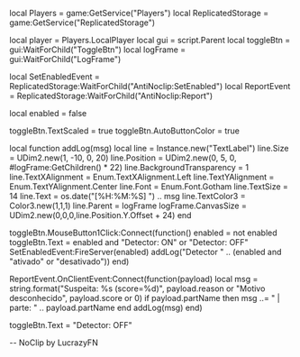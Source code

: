 local Players = game:GetService("Players")
local ReplicatedStorage = game:GetService("ReplicatedStorage")

local player = Players.LocalPlayer
local gui = script.Parent
local toggleBtn = gui:WaitForChild("ToggleBtn")
local logFrame = gui:WaitForChild("LogFrame")

local SetEnabledEvent = ReplicatedStorage:WaitForChild("AntiNoclip:SetEnabled")
local ReportEvent = ReplicatedStorage:WaitForChild("AntiNoclip:Report")

local enabled = false

toggleBtn.TextScaled = true
toggleBtn.AutoButtonColor = true

local function addLog(msg)
	local line = Instance.new("TextLabel")
	line.Size = UDim2.new(1, -10, 0, 20)
	line.Position = UDim2.new(0, 5, 0, #logFrame:GetChildren() * 22)
	line.BackgroundTransparency = 1
	line.TextXAlignment = Enum.TextXAlignment.Left
	line.TextYAlignment = Enum.TextYAlignment.Center
	line.Font = Enum.Font.Gotham
	line.TextSize = 14
	line.Text = os.date("[%H:%M:%S] ") .. msg
	line.TextColor3 = Color3.new(1,1,1)
	line.Parent = logFrame
	logFrame.CanvasSize = UDim2.new(0,0,0,line.Position.Y.Offset + 24)
end

toggleBtn.MouseButton1Click:Connect(function()
	enabled = not enabled
	toggleBtn.Text = enabled and "Detector: ON" or "Detector: OFF"
	SetEnabledEvent:FireServer(enabled)
	addLog("Detector " .. (enabled and "ativado" or "desativado"))
end)

ReportEvent.OnClientEvent:Connect(function(payload)
	local msg = string.format("Suspeita: %s (score=%d)", payload.reason or "Motivo desconhecido", payload.score or 0)
	if payload.partName then
		msg ..= " | parte: " .. payload.partName
	end
	addLog(msg)
end)

toggleBtn.Text = "Detector: OFF"

-- NoClip by LucrazyFN
